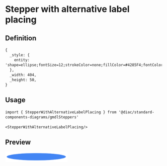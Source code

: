 # Stepper with alternative label placing

## Definition

```
{
  _style: { 
    entity: 'shape=ellipse;fontSize=12;strokeColor=none;fillColor=#4285F4;fontColor=#ffffff;align=center;verticalAlign=middle;html=1;',
  },
  _width: 404,
  _height: 50,
}
```

## Usage

```
import { StepperWithAlternativeLabelPlacing } from '@diac/standard-components-diagrams/gmdlSteppers'

<StepperWithAlternativeLabelPlacing/>
```

## Preview

<img src="./stepper-with-alternative-label-placing.png" width="200"/>
